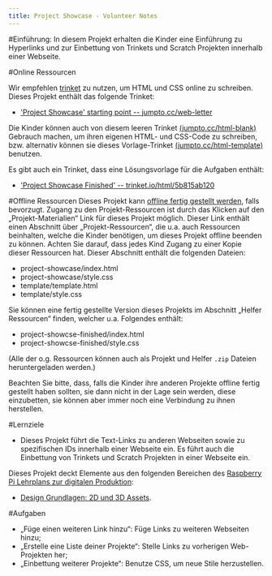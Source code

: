 ```yaml
---
title: Project Showcase - Volunteer Notes
---
```


#Einführung:
In diesem Projekt erhalten die Kinder eine Einführung zu Hyperlinks und zur Einbettung von Trinkets und Scratch Projekten innerhalb einer Webseite. 


#Online Ressourcen

Wir empfehlen [trinket](https://trinket.io/) zu nutzen, um HTML und CSS online zu schreiben. Dieses Projekt enthält das folgende Trinket:

+ ['Project Showcase' starting point  -- jumpto.cc/web-letter](http://jumpto.cc/web-letter)

Die Kinder können auch von diesem leeren Trinket [(jumpto.cc/html-blank)](http://jumpto.cc/html-blank) Gebrauch machen, um ihren eigenen HTML- und CSS-Code zu schreiben, bzw. alternativ können sie dieses Vorlage-Trinket [(jumpto.cc/html-template)](http://jumpto.cc/html-template) benutzen.

Es gibt auch ein Trinket, dass eine Lösungsvorlage für die Aufgaben enthält:

+ ['Project Showcase Finished' -- trinket.io/html/5b815ab120](https://trinket.io/html/5b815ab120)

#Offline Ressourcen
Dieses Projekt kann [offline fertig gestellt werden](https://www.codeclubprojects.org/en-GB/resources/webdev-working-offline/), falls bevorzugt. Zugang zu den Projekt-Ressourcen ist durch das Klicken auf den „Projekt-Materialien“ Link für dieses Projekt möglich. Dieser Link enthält einen Abschnitt über „Projekt-Ressourcen“, die u.a. auch Ressourcen beinhalten, welche die Kinder benötigen, um dieses Projekt offline beenden zu können. Achten Sie darauf, dass jedes Kind Zugang zu einer Kopie dieser Ressourcen hat. Dieser Abschnitt enthält die folgenden Dateien:

+ project-showcase/index.html
+ project-showcase/style.css
+ template/template.html
+ template/style.css

Sie können eine fertig gestellte Version dieses Projekts im Abschnitt „Helfer Ressourcen“ finden, welcher u.a. Folgendes enthält:

+ project-showcse-finished/index.html
+ project-showcse-finished/style.css

(Alle der o.g. Ressourcen können auch als Projekt und Helfer `.zip` Dateien heruntergeladen werden.)

Beachten Sie bitte, dass, falls die Kinder ihre anderen Projekte offline fertig gestellt haben sollten, sie dann nicht in der Lage sein werden, diese einzubetten, sie können aber immer noch eine Verbindung zu ihnen herstellen. 

#Lernziele
+ Dieses Projekt führt die Text-Links zu anderen Webseiten sowie zu spezifischen IDs innerhalb einer Webseite ein. Es führt auch die Einbettung von Trinkets und Scratch Projekten in einer Webseite ein.  

Dieses Projekt deckt Elemente aus den folgenden Bereichen des [Raspberry Pi Lehrplans zur digitalen Produktion](http://rpf.io/curriculum):

+ [Design Grundlagen: 2D und 3D Assets](https://www.raspberrypi.org/curriculum/design/creator).

#Aufgaben
+ „Füge einen weiteren Link hinzu“: Füge Links zu weiteren Webseiten hinzu;
+ „Erstelle eine Liste deiner Projekte“: Stelle Links zu vorherigen Web-Projekten her;
+ „Einbettung weiterer Projekte“: Benutze CSS, um neue Stile herzustellen.

